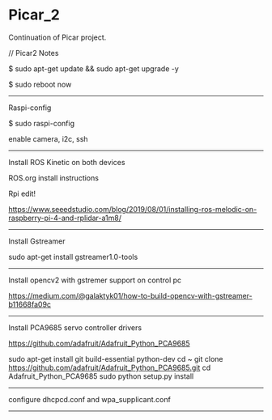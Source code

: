 # Picar_2
Continuation of Picar project. 


// Picar2 Notes

$ sudo apt-get update && sudo apt-get upgrade -y

$ sudo reboot now

--------

Raspi-config

$ sudo raspi-config

enable camera, i2c, ssh

--------

Install ROS Kinetic on both devices

ROS.org install instructions

Rpi edit!

https://www.seeedstudio.com/blog/2019/08/01/installing-ros-melodic-on-raspberry-pi-4-and-rplidar-a1m8/

--------

Install Gstreamer

sudo apt-get install gstreamer1.0-tools

--------

Install opencv2 with gstremer support on control pc

https://medium.com/@galaktyk01/how-to-build-opencv-with-gstreamer-b11668fa09c

--------

Install PCA9685 servo controller drivers

https://github.com/adafruit/Adafruit_Python_PCA9685

sudo apt-get install git build-essential python-dev
cd ~
git clone https://github.com/adafruit/Adafruit_Python_PCA9685.git
cd Adafruit_Python_PCA9685
sudo python setup.py install

-------

configure dhcpcd.conf and wpa_supplicant.conf

-------
